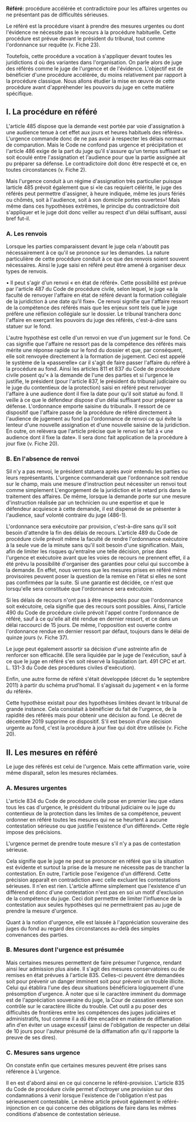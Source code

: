 **Référé**: procédure accélérée et contradictoire pour les affaires urgentes ou ne présentant pas de difficultés sérieuses.

Le référé est la procédure visant à prendre des mesures urgentes ou dont l'évidence ne nécessite pas le recours à la procédure habituelle. Cette procédure est prévue devant le président du tribunal, tout comme l'ordonnance sur requête (v. Fiche 23).

Toutefois, cette procédure a vocation à s'appliquer devant toutes les juridictions d où des variantes dans l'organisation. On parle alors de juge des référés comme le juge de l'urgence et de l'évidence. L'objectif est de bénéficier d'une procédure accélérée, du moins relativement par rapport à la procédure classique. Nous allons étudier la mise en œuvre de cette procédure avant d'appréhender les pouvoirs du juge en cette matière spécifique.

## I. La procédure en référé

L'article 485 dispose que la demande «est portée par voie d'assignation à une audience tenue à cet effet aux jours et heures habituels des référés». L'urgence commande donc de ne pas avoir à respecter les délais normaux de comparution. Mais le Code ne confond pas urgence et précipitation et l'article 486 exige de la part du juge qu'il s'assure qu'un temps suffisant se soit écoulé entre l'assignation et l'audience pour que la partie assignée ait pu préparer sa défense. Le contradictoire doit donc être respecté et ce, en toutes circonstances (v. Fiche 2).

Mais l'urgence conduit à un régime d'assignation très particulier puisque larticle 485 prévoit également que si «le cas requiert célérité, le juge des référés peut permettre d'assigner, à heure indiquée, même les jours fériés ou chômés, soit à l'audience, soit à son domicile portes ouvertes»! Mais même dans ces hypothèses extrêmes, le principe du contradictoire doit s'appliquer et le juge doit donc veiller au respect d'un délai suffisant, aussi bref fut-il.

### A. Les renvois

Lorsque les parties comparaissent devant le juge cela n'aboutit pas nécessairement à ce qu'il se prononce sur les demandes. La nature particulière de cette procédure conduit à ce que des renvois soient souvent nécessaires. Ainsi le juge saisi en référé peut être amené à organiser deux types de renvois.

• Il peut s'agir d'un renvoi « en état de référé». Cette possibilité est prévue par l'article 487 du Code de procédure civile, selon lequel, le juge «a la faculté de renvoyer l'affaire en état de référé devant la formation collégiale de la juridiction à une date qu'il fixe». Ce renvoi signifie que l'affaire ressort de la compétence des référés mais que les enjeux sont tels que le juge préfère une réflexion collégiale sur le dossier. Le tribunal tranchera donc l'affaire en exerçant les pouvoirs du juge des référés, c'est-à-dire sans statuer sur le fond.

L'autre hypothèse est celle d'un renvoi en vue d'un jugement sur le fond. Ce cas signifie que l'affaire ne ressort pas de la compétence des référés mais mérite une réponse rapide sur le fond du dossier et que, par conséquent, elle soit renvoyée directement à la formation de jugement. Ceci est appelé le système de la «passerelle» car il s'agit de faire passer l'affaire du référé à la procédure au fond. Ainsi les articles 811 et 837 du Code de procédure civile posent qu'« à la demande de l'une des parties et si l'urgence le justifie, le président (pour l'article 837, le président du tribunal judiciaire ou le juge du contentieux de la protection) saisi en référé peut renvoyer l'affaire à une audience dont il fixe la date pour qu'il soit statué au fond. Il veille à ce que le défendeur dispose d'un délai suffisant pour préparer sa défense. L'ordonnance emporte saisine du tribunal». Il ressort de ce dispositif que l'affaire passe de la procédure de référé directement à l'audience de jugement au fond pa l'ordonnance de renvoi ce qui évite la lenteur d'une nouvelle assignation et d'une nouvelle saisine de la juridiction. En outre, on relèvera que l'article précise que le renvoi se fait à « une audience dont il fixe la date». Il sera donc fait application de la procédure à jour fixe (v. Fiche 20).

### B. En l'absence de renvoi

Sil n'y a pas renvoi, le président statuera après avoir entendu les parties ou leurs représentants. L'urgence commanderait que l'ordonnance soit rendue sur le champ, mais une mesure d'instruction peut nécessiter un renvoi tout comme simplement L'engorgement de la juridiction et le retard pris dans le traitement des affaires. De même, lorsque la demande porte sur une mesure d'instruction réalisée par un technicien ou une expertise et que le défendeur acquiesce à cette demande, il est dispensé de se présenter à l'audience, sauf volonté contraire du juge (486-1).

L'ordonnance sera exécutoire par provision, c'est-à-dire sans qu'il soit besoin d'attendre la fin des délais de recours. L'article 489 du Code de procédure civile prévoit même la faculté de rendre l'ordonnance exécutoire à la seule vue de la minute sans qu'il soit besoin d'une signification. Mais, afin de limiter les risques qu'entraîne une telle décision, prise dans l'urgence et exécutoire avant que les voies de recours ne prennent effet, il a été prévu la possibilité d'organiser des garanties pour celui qui succombe à la demande. En effet, nous verrons que les mesures prises en référé même provisoires peuvent poser la question de la remise en l'état si elles ne sont pas confirmées par la suite. Si une garantie est décidée, ce n'est que lorsqu'elle sera constituée que l'ordonnance sera exécutoire.

Si les délais de recours n'ont pas à être respectés pour que l'ordonnance soit exécutoire, cela signifie que des recours sont possibles. Ainsi, l'article 490 du Code de procédure civile prévoit l'appel contre l'ordonnance de référé, sauf à ce qu'elle ait été rendue en dernier ressort, et ce dans un délai raccourci de 15 jours. De même, l'opposition est ouverte contre l'ordonnance rendue en dernier ressort par défaut, toujours dans le délai de quinze jours (v. Fiche 37).

Le juge peut également assortir sa décision d'une astreinte afin de renforcer son efficacité. Elle sera liquidée par le juge de l'exécution, sauf à ce que le juge en référé s'en soit réservé la liquidation (art. 491 CPC et art. L. 131-3 du Code des procédures civiles d'exécution).

Enfin, une autre forme de référé s'était développée (décret du 1e septembre 2011) à partir du schéma prud'homal. Il s'agissait du jugement « en la forme du référé».

Cette hypothèse existait pour des hypothèses limitées devant le tribunal de grande instance. Cela consistait à bénéficier du fait de l'urgence, de la rapidité des référés mais pour obtenir une décision au fond. Le décret de décembre 2019 supprime ce dispositif. S'il est besoin d'une décision urgente au fond, c'est la procédure à jour fixe qui doit être utilisée (v. Fiche 20).


## II. Les mesures en référé

Le juge des référés est celui de l'urgence. Mais cette affirmation varie, voire même disparaît, selon les mesures réclamées.

### A. Mesures urgentes

L'article 834 du Code de procédure civile pose en premier lieu que «dans tous les cas d'urgence, le président du tribunal judiciaire ou le juge du contentieux de la protection dans les limites de sa compétence, peuvent ordonner en référé toutes les mesures qui ne se heurtent à aucune contestation sérieuse ou que justifie l'existence d'un différend». Cette règle impose des précisions.

L'urgence permet de prendre toute mesure s'il n'y a pas de contestation sérieuse.

Cela signifie que le juge ne peut se prononcer en référé que si la situation est évidente et surtout la prise de la mesure ne nécessite pas de trancher la contestation. En outre, l'article pose l'exigence d'un différend. Cette précision apparaît en contradiction avec celle excluant les contestations sérieuses. Il n'en est rien. L'article affirme simplement que l'existence d'un différend et donc d'une contestation n'est pas en soi un motif d'exclusion de la compétence du juge. Ceci doit permettre de limiter l'influence de la contestation aux seules hypothèses qui ne permettraient pas au juge de prendre la mesure d'urgence.

Quant à la notion d'urgence, elle est laissée à l'appréciation souveraine des juges du fond au regard des circonstances au-delà des simples convenances des parties.

### B. Mesures dont l'urgence est présumée

Mais certaines mesures permettent de faire présumer l'urgence, rendant ainsi leur admission plus aisée. Il s'agit des mesures conservatoires ou de remises en état prévues à l'article 835. Celles-ci peuvent être demandées soit pour prévenir un danger imminent soit pour prévenir un trouble illicite. Celui qui établira l'une des deux situations bénéficiera logiquement d'une présomption d'urgence. À noter que si le caractère imminent du dommage est de l'appréciation souveraine du juge, la Cour de cassation exerce son contrôle sur le caractère illicite du trouble. Cet outil a pu poser des difficultés de frontières entre les compétences des juges judiciaires et administratifs, tout comme il a dû être encadré en matière de diffamation afin d'en éviter un usage excessif (ainsi de l'obligation de respecter un délai de 10 jours pour l'auteur présumé de la diffamation afin qu'il rapporte la preuve de ses dires).

### C. Mesures sans urgence

On constate enfin que certaines mesures peuvent être prises sans référence à L'urgence.

Il en est d'abord ainsi en ce qui concerne le référé-provision. L'article 835 du Code de procédure civile permet d'octroyer une provision sur des condamnations à venir lorsque l'existence de l'obligation n'est pas sérieusement contestable. Le même article prévoit également le référé-injonction en ce qui concerne des obligations de faire dans les mêmes conditions d'absence de contestation sérieuse.